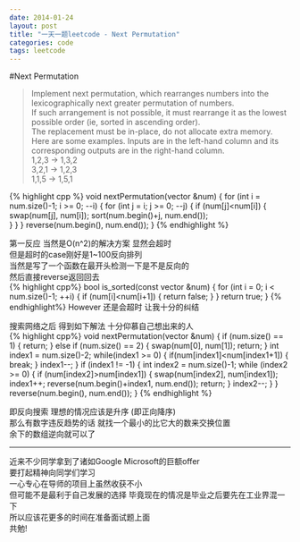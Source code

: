 ```yaml
---
date: 2014-01-24
layout: post
title: "一天一题leetcode - Next Permutation"
categories: code
tags: leetcode
---
```


#Next Permutation
>Implement next permutation, which rearranges numbers into the lexicographically next greater permutation of numbers.   
>If such arrangement is not possible, it must rearrange it as the lowest possible order (ie, sorted in ascending order).   
>The replacement must be in-place, do not allocate extra memory.   
>Here are some examples. Inputs are in the left-hand column and its corresponding outputs are in the right-hand column.   
>1,2,3 → 1,3,2   
>3,2,1 → 1,2,3   
>1,1,5 → 1,5,1   

{% highlight cpp %}
void nextPermutation(vector<int> &num) {
    for (int i = num.size()-1; i >= 0; --i) {
        for (int j = i; j >= 0; --j) {
            if (num[j]<num[i]) {
                swap(num[j], num[i]);
                sort(num.begin()+j, num.end());             
            }
        }
    }
    reverse(num.begin(), num.end());
}
{% endhighlight %}

第一反应 当然是O(n^2)的解决方案 显然会超时   
但是超时的case刚好是1~100反向排列   
当然是写了一个函数在最开头检测一下是不是反向的   
然后直接reverse返回回去   
{% highlight cpp%}
bool is_sorted(const vector<int> &num) {
    for (int i = 0; i < num.size()-1; ++i) {
        if (num[i]<num[i+1]) {
            return false;
        }
    }
    return true;
}
{% endhighlight%}
However 还是会超时 让我十分的纠结   

搜索网络之后 得到如下解法 十分仰慕自己想出来的人   
{% highlight cpp%}
void nextPermutation(vector<int> &num) {
    if (num.size() == 1) {
        return;
    } else if (num.size() == 2) {
        swap(num[0], num[1]);
        return;
    }
    int index1 = num.size()-2;
    while(index1 >= 0) {
        if(num[index1]<num[index1+1]) {
            break;
        }
        index1--;
    }
    if (index1 != -1) {
        int index2 = num.size()-1;
        while (index2 >= 0) {
            if (num[index2]>num[index1]) {
                swap(num[index2], num[index1]);
                index1++;
                reverse(num.begin()+index1, num.end());
                return;
            }
            index2--;
        }
    }
    reverse(num.begin(), num.end());
}
{% endhighlight %}

即反向搜索 理想的情况应该是升序 (即正向降序)   
那么有数字违反趋势的话 就找一个最小的比它大的数来交换位置   
余下的数组逆向就可以了   

-------
近来不少同学拿到了诸如Google Microsoft的巨额offer   
要打起精神向同学们学习   
一心专心在导师的项目上虽然收获不小   
但可能不是最利于自己发展的选择 毕竟现在的情况是毕业之后要先在工业界混一下   
所以应该花更多的时间在准备面试题上面   
共勉!   